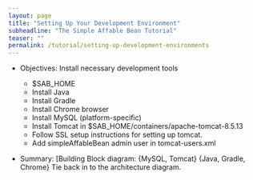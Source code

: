```yaml
---
layout: page
title: "Setting Up Your Development Environment"
subheadline: "The Simple Affable Bean Tutorial"
teaser: ""
permalink: /tutorial/setting-up-development-environments
---
```

  - Objectives: Install necessary development tools
     - $SAB_HOME
     - Install Java
     - Install Gradle
     - Install Chrome browser
     - Install MySQL (platform-specific)
     - Install Tomcat in $SAB_HOME/containers/apache-tomcat-8.5.13
     - Follow SSL setup instructions for setting up tomcat.
     - Add simpleAffableBean admin user in tomcat-users.xml

  - Summary: [Building Block diagram: {MySQL, Tomcat}  {Java, Gradle, Chrome}
    Tie back in to the architecture diagram.
